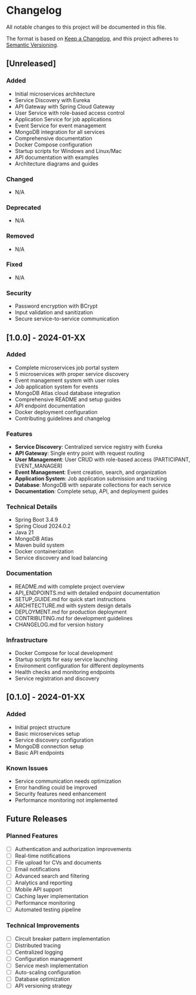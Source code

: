 # Changelog

All notable changes to this project will be documented in this file.

The format is based on [Keep a Changelog](https://keepachangelog.com/en/1.0.0/),
and this project adheres to [Semantic Versioning](https://semver.org/spec/v2.0.0.html).

## [Unreleased]

### Added
- Initial microservices architecture
- Service Discovery with Eureka
- API Gateway with Spring Cloud Gateway
- User Service with role-based access control
- Application Service for job applications
- Event Service for event management
- MongoDB integration for all services
- Comprehensive documentation
- Docker Compose configuration
- Startup scripts for Windows and Linux/Mac
- API documentation with examples
- Architecture diagrams and guides

### Changed
- N/A

### Deprecated
- N/A

### Removed
- N/A

### Fixed
- N/A

### Security
- Password encryption with BCrypt
- Input validation and sanitization
- Secure service-to-service communication

## [1.0.0] - 2024-01-XX

### Added
- Complete microservices job portal system
- 5 microservices with proper service discovery
- Event management system with user roles
- Job application system for events
- MongoDB Atlas cloud database integration
- Comprehensive README and setup guides
- API endpoint documentation
- Docker deployment configuration
- Contributing guidelines and changelog

### Features
- **Service Discovery**: Centralized service registry with Eureka
- **API Gateway**: Single entry point with request routing
- **User Management**: User CRUD with role-based access (PARTICIPANT, EVENT_MANAGER)
- **Event Management**: Event creation, search, and organization
- **Application System**: Job application submission and tracking
- **Database**: MongoDB with separate collections for each service
- **Documentation**: Complete setup, API, and deployment guides

### Technical Details
- Spring Boot 3.4.9
- Spring Cloud 2024.0.2
- Java 21
- MongoDB Atlas
- Maven build system
- Docker containerization
- Service discovery and load balancing

### Documentation
- README.md with complete project overview
- API_ENDPOINTS.md with detailed endpoint documentation
- SETUP_GUIDE.md for quick start instructions
- ARCHITECTURE.md with system design details
- DEPLOYMENT.md for production deployment
- CONTRIBUTING.md for development guidelines
- CHANGELOG.md for version history

### Infrastructure
- Docker Compose for local development
- Startup scripts for easy service launching
- Environment configuration for different deployments
- Health checks and monitoring endpoints
- Service registration and discovery

## [0.1.0] - 2024-01-XX

### Added
- Initial project structure
- Basic microservices setup
- Service discovery configuration
- MongoDB connection setup
- Basic API endpoints

### Known Issues
- Service communication needs optimization
- Error handling could be improved
- Security features need enhancement
- Performance monitoring not implemented

## Future Releases

### Planned Features
- [ ] Authentication and authorization improvements
- [ ] Real-time notifications
- [ ] File upload for CVs and documents
- [ ] Email notifications
- [ ] Advanced search and filtering
- [ ] Analytics and reporting
- [ ] Mobile API support
- [ ] Caching layer implementation
- [ ] Performance monitoring
- [ ] Automated testing pipeline

### Technical Improvements
- [ ] Circuit breaker pattern implementation
- [ ] Distributed tracing
- [ ] Centralized logging
- [ ] Configuration management
- [ ] Service mesh implementation
- [ ] Auto-scaling configuration
- [ ] Database optimization
- [ ] API versioning strategy
